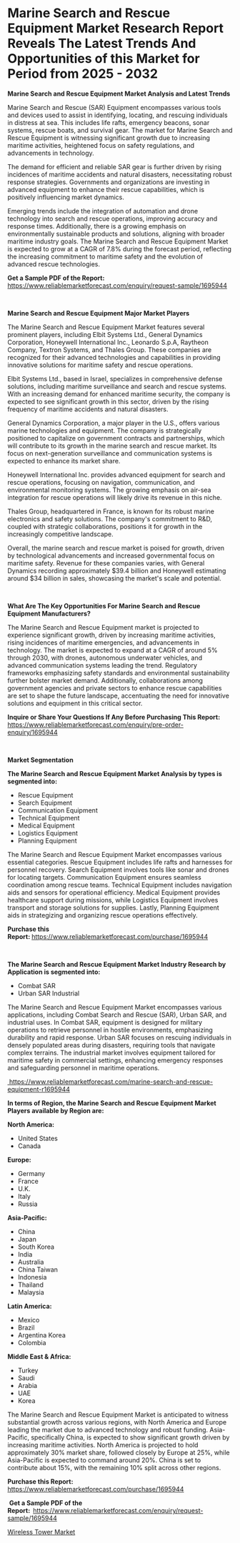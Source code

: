 <p><h1>Marine Search and Rescue Equipment Market Research Report Reveals The Latest Trends And Opportunities of this Market for Period from 2025 - 2032</h1></p><p><strong>Marine Search and Rescue Equipment Market Analysis and Latest Trends</strong></p>
<p><p>Marine Search and Rescue (SAR) Equipment encompasses various tools and devices used to assist in identifying, locating, and rescuing individuals in distress at sea. This includes life rafts, emergency beacons, sonar systems, rescue boats, and survival gear. The market for Marine Search and Rescue Equipment is witnessing significant growth due to increasing maritime activities, heightened focus on safety regulations, and advancements in technology. </p><p>The demand for efficient and reliable SAR gear is further driven by rising incidences of maritime accidents and natural disasters, necessitating robust response strategies. Governments and organizations are investing in advanced equipment to enhance their rescue capabilities, which is positively influencing market dynamics. </p><p>Emerging trends include the integration of automation and drone technology into search and rescue operations, improving accuracy and response times. Additionally, there is a growing emphasis on environmentally sustainable products and solutions, aligning with broader maritime industry goals. The Marine Search and Rescue Equipment Market is expected to grow at a CAGR of 7.8% during the forecast period, reflecting the increasing commitment to maritime safety and the evolution of advanced rescue technologies.</p></p>
<p><strong>Get a Sample PDF of the Report:&nbsp;</strong> <a href="https://www.reliablemarketforecast.com/enquiry/request-sample/1695944?utm_campaign=2195&utm_medium=2&utm_source=Github&utm_content=ia&utm_term=20022025&utm_id=marine-search-and-rescue-equipment">https://www.reliablemarketforecast.com/enquiry/request-sample/1695944</a></p>
<p>&nbsp;</p>
<p><strong>Marine Search and Rescue Equipment Major Market Players</strong></p>
<p><p>The Marine Search and Rescue Equipment Market features several prominent players, including Elbit Systems Ltd., General Dynamics Corporation, Honeywell International Inc., Leonardo S.p.A, Raytheon Company, Textron Systems, and Thales Group. These companies are recognized for their advanced technologies and capabilities in providing innovative solutions for maritime safety and rescue operations.</p><p>Elbit Systems Ltd., based in Israel, specializes in comprehensive defense solutions, including maritime surveillance and search and rescue systems. With an increasing demand for enhanced maritime security, the company is expected to see significant growth in this sector, driven by the rising frequency of maritime accidents and natural disasters.</p><p>General Dynamics Corporation, a major player in the U.S., offers various marine technologies and equipment. The company is strategically positioned to capitalize on government contracts and partnerships, which will contribute to its growth in the marine search and rescue market. Its focus on next-generation surveillance and communication systems is expected to enhance its market share.</p><p>Honeywell International Inc. provides advanced equipment for search and rescue operations, focusing on navigation, communication, and environmental monitoring systems. The growing emphasis on air-sea integration for rescue operations will likely drive its revenue in this niche.</p><p>Thales Group, headquartered in France, is known for its robust marine electronics and safety solutions. The company's commitment to R&D, coupled with strategic collaborations, positions it for growth in the increasingly competitive landscape.</p><p>Overall, the marine search and rescue market is poised for growth, driven by technological advancements and increased governmental focus on maritime safety. Revenue for these companies varies, with General Dynamics recording approximately $39.4 billion and Honeywell estimating around $34 billion in sales, showcasing the market's scale and potential.</p></p>
<p>&nbsp;</p>
<p><strong>What Are The Key Opportunities For Marine Search and Rescue Equipment Manufacturers?</strong></p>
<p><p>The Marine Search and Rescue Equipment market is projected to experience significant growth, driven by increasing maritime activities, rising incidences of maritime emergencies, and advancements in technology. The market is expected to expand at a CAGR of around 5% through 2030, with drones, autonomous underwater vehicles, and advanced communication systems leading the trend. Regulatory frameworks emphasizing safety standards and environmental sustainability further bolster market demand. Additionally, collaborations among government agencies and private sectors to enhance rescue capabilities are set to shape the future landscape, accentuating the need for innovative solutions and equipment in this critical sector.</p></p>
<p><strong>Inquire or Share Your Questions If Any Before Purchasing This Report:</strong> <a href="https://www.reliablemarketforecast.com/enquiry/pre-order-enquiry/1695944?utm_campaign=2195&utm_medium=2&utm_source=Github&utm_content=ia&utm_term=20022025&utm_id=marine-search-and-rescue-equipment">https://www.reliablemarketforecast.com/enquiry/pre-order-enquiry/1695944</a></p>
<p>&nbsp;</p>
<p><strong>Market Segmentation</strong></p>
<p><strong>The Marine Search and Rescue Equipment Market Analysis by types is segmented into:</strong></p>
<p><ul><li>Rescue Equipment</li><li>Search Equipment</li><li>Communication Equipment</li><li>Technical Equipment</li><li>Medical Equipment</li><li>Logistics Equipment</li><li>Planning Equipment</li></ul></p>
<p><p>The Marine Search and Rescue Equipment Market encompasses various essential categories. Rescue Equipment includes life rafts and harnesses for personnel recovery. Search Equipment involves tools like sonar and drones for locating targets. Communication Equipment ensures seamless coordination among rescue teams. Technical Equipment includes navigation aids and sensors for operational efficiency. Medical Equipment provides healthcare support during missions, while Logistics Equipment involves transport and storage solutions for supplies. Lastly, Planning Equipment aids in strategizing and organizing rescue operations effectively.</p></p>
<p><strong>Purchase this Report:&nbsp;</strong><a href="https://www.reliablemarketforecast.com/purchase/1695944?utm_campaign=2195&utm_medium=2&utm_source=Github&utm_content=ia&utm_term=20022025&utm_id=marine-search-and-rescue-equipment">https://www.reliablemarketforecast.com/purchase/1695944</a></p>
<p>&nbsp;</p>
<p><strong>The Marine Search and Rescue Equipment Market Industry Research by Application is segmented into:</strong></p>
<p><ul><li>Combat SAR</li><li>Urban SAR Industrial</li></ul></p>
<p><p>The Marine Search and Rescue Equipment Market encompasses various applications, including Combat Search and Rescue (SAR), Urban SAR, and industrial uses. In Combat SAR, equipment is designed for military operations to retrieve personnel in hostile environments, emphasizing durability and rapid response. Urban SAR focuses on rescuing individuals in densely populated areas during disasters, requiring tools that navigate complex terrains. The industrial market involves equipment tailored for maritime safety in commercial settings, enhancing emergency responses and safeguarding personnel in maritime operations.</p></p>
<p><a href="https://www.reliablemarketforecast.com/marine-search-and-rescue-equipment-r1695944?utm_campaign=2195&utm_medium=2&utm_source=Github&utm_content=ia&utm_term=20022025&utm_id=marine-search-and-rescue-equipment">&nbsp;https://www.reliablemarketforecast.com/marine-search-and-rescue-equipment-r1695944</a></p>
<p><strong>In terms of Region, the Marine Search and Rescue Equipment Market Players available by Region are:</strong></p>
<p>
    <p> <strong> North America: </strong>
        <ul>
            <li>United States</li>
            <li>Canada</li>
        </ul>
        </p> 
    <p> <strong> Europe: </strong>
        <ul>
            <li>Germany</li>
            <li>France</li>
            <li>U.K.</li>
            <li>Italy</li>
            <li>Russia</li>
        </ul>
        </p> 
    <p> <strong> Asia-Pacific: </strong>
        <ul>
            <li>China</li>
            <li>Japan</li>
            <li>South Korea</li>
            <li>India</li>
            <li>Australia</li>
            <li>China Taiwan</li>
            <li>Indonesia</li>
            <li>Thailand</li>
            <li>Malaysia</li>
        </ul>
        </p> 
    <p> <strong> Latin America: </strong>
        <ul>
            <li>Mexico</li>
            <li>Brazil</li>
            <li>Argentina Korea</li>
            <li>Colombia</li>
        </ul>
        </p> 
    <p> <strong> Middle East & Africa: </strong>
        <ul>
            <li>Turkey</li>
            <li>Saudi</li>
            <li>Arabia</li>
            <li>UAE</li>
            <li>Korea</li>
        </ul>
    </p>
    </p>
<p><p>The Marine Search and Rescue Equipment Market is anticipated to witness substantial growth across various regions, with North America and Europe leading the market due to advanced technology and robust funding. Asia-Pacific, specifically China, is expected to show significant growth driven by increasing maritime activities. North America is projected to hold approximately 30% market share, followed closely by Europe at 25%, while Asia-Pacific is expected to command around 20%. China is set to contribute about 15%, with the remaining 10% split across other regions.</p></p>
<p><strong>Purchase this Report: </strong><a href="https://www.reliablemarketforecast.com/purchase/1695944?utm_campaign=2195&utm_medium=2&utm_source=Github&utm_content=ia&utm_term=20022025&utm_id=marine-search-and-rescue-equipment">https://www.reliablemarketforecast.com/purchase/1695944</a></p>
<p>&nbsp;<strong>Get a Sample PDF of the Report:&nbsp;&nbsp;</strong><a href="https://www.reliablemarketforecast.com/enquiry/request-sample/1695944?utm_campaign=2195&utm_medium=2&utm_source=Github&utm_content=ia&utm_term=20022025&utm_id=marine-search-and-rescue-equipment">https://www.reliablemarketforecast.com/enquiry/request-sample/1695944</a></p>
<p><strong></strong></p>
<p><p><a href="https://github.com/GenaGaines34/Market-Research-Report-List-1/blob/main/wireless-tower-market.md?utm_campaign=2195&utm_medium=2&utm_source=Github&utm_content=ia&utm_term=20022025&utm_id=marine-search-and-rescue-equipment">Wireless Tower Market</a></p></p>